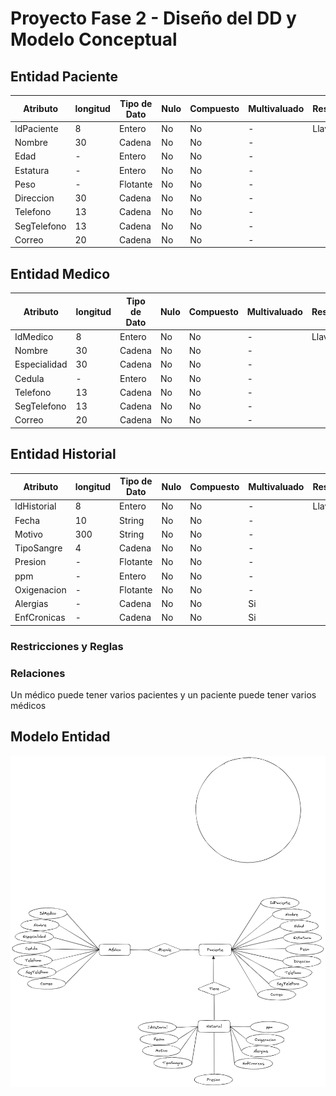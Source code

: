 # Proyecto Fase 2 - Diseño del DD y Modelo Conceptual

## Entidad Paciente

Atributo    | longitud | Tipo de Dato | Nulo | Compuesto | Multivaluado | Restricciones
------------|----------|--------------|------|-----------|--------------|---------------
IdPaciente  | 8        | Entero       | No   | No        | -            | Llave primaria
Nombre      | 30       | Cadena       | No   | No        | -            | 
Edad        | -        | Entero       | No   | No        | -            | 
Estatura    | -        | Entero       | No   | No        | -            |
Peso        | -        | Flotante     | No   | No        | -            |
Direccion   | 30       | Cadena       | No   | No        | -            |
Telefono    | 13       | Cadena       | No   | No        | -            |
SegTelefono | 13       | Cadena       | No   | No        | -            |
Correo      | 20       | Cadena       | No   | No        | -            |

## Entidad Medico

Atributo     | longitud | Tipo de Dato | Nulo | Compuesto | Multivaluado | Restricciones
-------------|----------|--------------|------|-----------|--------------|--------------
IdMedico     | 8        | Entero       | No   | No        | -            | Llave primaria
Nombre       | 30       | Cadena       | No   | No        | -            | 
Especialidad | 30       | Cadena       | No   | No        | -            | 
Cedula       | -        | Entero       | No   | No        | -            | 
Telefono     | 13       | Cadena       | No   | No        | -            |
SegTelefono  | 13       | Cadena       | No   | No        | -            |
Correo       | 20       | Cadena       | No   | No        | -            |

## Entidad Historial

Atributo    | longitud | Tipo de Dato | Nulo | Compuesto | Multivaluado | Restricciones
------------|----------|--------------|------|-----------|--------------|--------------
IdHistorial | 8        | Entero       | No   | No        | -            | Llave primaria
Fecha       | 10       | String       | No   | No        | -            | 
Motivo      | 300      | String       | No   | No        | -            |
TipoSangre  | 4        | Cadena       | No   | No        | -            |
Presion     | -        | Flotante     | No   | No        | -            | 
ppm         | -        | Entero       | No   | No        | -            | 
Oxigenacion | -        | Flotante     | No   | No        | -            | 
Alergias    | -        | Cadena       | No   | No        | Si           |
EnfCronicas | -        | Cadena       | No   | No        | Si           |

### Restricciones y Reglas

### Relaciones

Un médico puede tener varios pacientes y un paciente puede tener varios médicos

## Modelo Entidad

![](images/PentheasMeddles8.png) 
